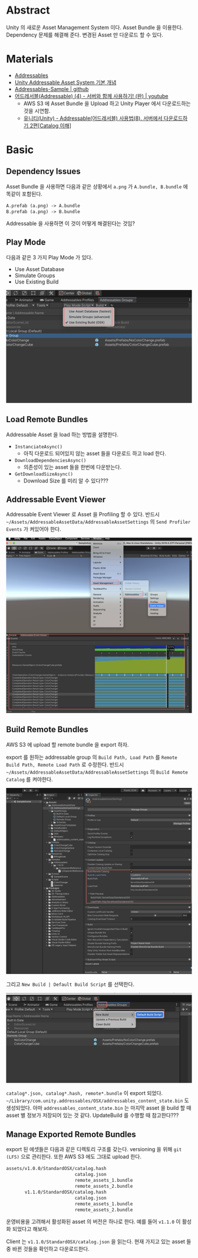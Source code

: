 # Abstract

Unity 의 새로운 Asset Management System 이다. Asset Bundle 을 이용한다. Dependency 문제를 해결해 준다. 변경된 Asset 만 다운로드 할 수 있다.

# Materials

* [Addressables](https://docs.unity3d.com/Packages/com.unity.addressables@1.19/manual/index.html)
* [Unity Addressable Asset System 기본 개념](https://young-94.tistory.com/47)
* [Addressables-Sample | github](https://github.com/Unity-Technologies/Addressables-Sample)
* [어드레서블(Addressable) (4) - 서버와 함께 사용하기! (완) | youtube](https://www.youtube.com/watch?v=qL7PXAFNP5M&list=PLmRK0lH8TNCo7K4xmLpEov4llbVTwf29s&index=6)
  * AWS S3 에 Asset Bundle 을 Upload 하고 Unity Player 에서 다운로드하는 것을 시연함.
  * [유니티(Unity) - Addressable(어드레서블) 사용법(8). 서버에서 다운로드하기 2편[Catalog 이해]](https://blog.naver.com/cdw0424/221756844361)

# Basic

## Dependency Issues

Asset Bundle 을 사용하면 다음과 같은 상황에서 `a.png` 가 `A.bundle, B.bundle` 에 똑같이 포함된다.

```
A.prefab (a.png) -> A.bundle
B.prefab (a.png) -> B.bundle
```

Addressable 을 사용하면 이 것이 어떻게 해결된다는 것임?

## Play Mode

다음과 같은 3 가지 Play Mode 가 있다.

* Use Asset Database
* Simulate Groups
* Use Existing Build

![](img/unity_addressable_play_mode.png)

## Load Remote Bundles

Addressable Asset 을 load 하는 방법을 설명한다.

* `InstanciateAsync()`
  * 아직 다운로드 되어있지 않는 asset 들을 다운로드 하고 load 한다.
* `DownloadDependenciesAsync()`
  * 의존성이 있는 asset 들을 한번에 다운받는다.
* `GetDownloadSizeAsync()`
  * Download Size 를 미리 알 수 있다??? 

## Addressable Event Viewer

Addressable Event Viewer 로 Asset 을 Profiling 할 수 있다.
반드시 `~/Assets/AddressableAssetData/AddressableAssetSettings` 의 `Send Profiler Events` 가 켜있어야 한다.

![](img/unity_addressable_event_viewer.png)

## Build Remote Bundles

AWS S3 에 upload 할 remote bundle 을 export 하자.

export 를 원하는 addressable group 의 `Build Path, Load Path` 를 `Remote Build Path, Remote Load Path` 로 수정한다. 반드시 `~/Assets/AddressableAssetData/AddressableAssetSettings` 의 `Build Remote Catalog` 를 켜야한다.

![](img/unity_addressable_remote_build_catalog.png)

그리고 `New Build | Default Build Script` 를 선택한다.

![](img/unity_addressable_build_asset.png)

`catalog*.json, catalog*.hash, remote*.bundle` 이 export 되었다.
`~/Library/com.unity.addressables/OSX/addressables_content_state.bin` 도
생성되었다. 아마 `addressables_content_state.bin` 는 마지막 asset 을 build 할 때
asset 별 정보가 저장되어 있는 것 같다. UpdateBuild 를 수행할 때 참고한다???

## Manage Exported Remote Bundles

export 된 에셋들은 다음과 같은 디렉토리 구조를 갖는다. versioning 을 위해 `git (LFS)` 으로 관리한다. 또한 AWS S3 에도 그대로 upload 한다.

```
assets/v1.0.0/StandardOSX/catalog.hash
                          catalog.json
                          remote_assets_1.bundle
                          remote_assets_2.bundle
       v1.1.0/StandardOSX/catalog.hash
                          catalog.json
                          remote_assets_1.bundle
                          remote_assets_2.bundle
```

운영비용을 고려해서 활성화된 asset 의 버전은 하나로 한다. 예를 들어 `v1.1.0` 이
활성화 되었다고 해보자.

Client 는 `v1.1.0/StandardOSX/catalog.json` 을 읽는다. 현재 가지고 있는 asset 들중 바뀐 것들을 확인하고 다운로드한다.
